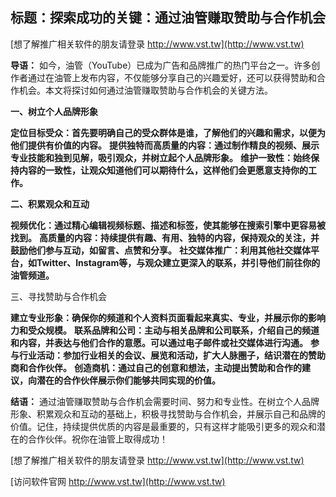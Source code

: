 ## **标题：探索成功的关键：通过油管赚取赞助与合作机会**

[想了解推广相关软件的朋友请登录 http://www.vst.tw](http://www.vst.tw)

**导语：**
如今，油管（YouTube）已成为广告和品牌推广的热门平台之一。许多创作者通过在油管上发布内容，不仅能够分享自己的兴趣爱好，还可以获得赞助和合作机会。本文将探讨如何通过油管赚取赞助与合作机会的关键方法。

**一、树立个人品牌形象**

**定位目标受众：首先要明确自己的受众群体是谁，了解他们的兴趣和需求，以便为他们提供有价值的内容。**
**提供独特而高质量的内容：通过制作精良的视频、展示专业技能和独到见解，吸引观众，并树立起个人品牌形象。**
**维护一致性：始终保持内容的一致性，让观众知道他们可以期待什么，这样他们会更愿意支持你的工作。**

**二、积累观众和互动**

**视频优化：通过精心编辑视频标题、描述和标签，使其能够在搜索引擎中更容易被找到。**
**高质量的内容：持续提供有趣、有用、独特的内容，保持观众的关注，并鼓励他们参与互动，如留言、点赞和分享。**
**社交媒体推广：利用其他社交媒体平台，如Twitter、Instagram等，与观众建立更深入的联系，并引导他们前往你的油管频道。**

三、寻找赞助与合作机会

**建立专业形象：确保你的频道和个人资料页面看起来真实、专业，并展示你的影响力和受众规模。**
**联系品牌和公司：主动与相关品牌和公司联系，介绍自己的频道和内容，并表达与他们合作的意愿。可以通过电子邮件或社交媒体进行沟通。**
**参与行业活动：参加行业相关的会议、展览和活动，扩大人脉圈子，结识潜在的赞助商和合作伙伴。**
**创造商机：通过自己的创意和想法，主动提出赞助和合作的建议，向潜在的合作伙伴展示你们能够共同实现的价值。**

**结语：**
通过油管赚取赞助与合作机会需要时间、努力和专业性。在树立个人品牌形象、积累观众和互动的基础上，积极寻找赞助与合作机会，并展示自己和品牌的价值。记住，持续提供优质的内容是最重要的，只有这样才能吸引更多的观众和潜在的合作伙伴。祝你在油管上取得成功！

[想了解推广相关软件的朋友请登录 http://www.vst.tw](http://www.vst.tw)


[访问软件官网 http://www.vst.tw](http://www.vst.tw)

